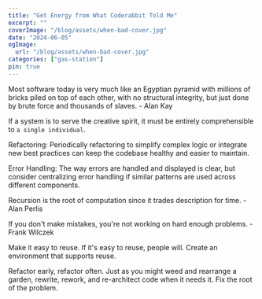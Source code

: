 ```yaml
---
title: "Get Energy from What Coderabbit Told Me"
excerpt: ""
coverImage: "/blog/assets/when-bad-cover.jpg"
date: "2024-06-05"
ogImage:
  url: "/blog/assets/when-bad-cover.jpg"
categories: ["gas-station"]
pin: true
---
```


Most software today is very much like an Egyptian pyramid with millions of bricks piled on top of each other, with no structural integrity, but just done by brute force and thousands of slaves. - Alan Kay 

If a system is to serve the creative spirit, it must be entirely comprehensible to `a single individual`.

Refactoring: Periodically refactoring to simplify complex logic or integrate new best practices can keep the codebase healthy and easier to maintain.

Error Handling: The way errors are handled and displayed is clear, but consider centralizing error handling if similar patterns are used across different components.

Recursion is the root of computation since it trades description for time. - Alan Perlis

If you don't make mistakes, you're not working on hard enough problems. - Frank Wilczek

Make it easy to reuse. If it's easy to reuse, people will. Create an environment that supports reuse.

Refactor early, refactor often. Just as you might weed and rearrange a garden, rewrite, rework, and re-architect code when it needs it. Fix the root of the problem.

